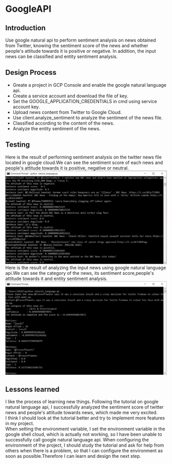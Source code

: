# GoogleAPI
## Introduction
Use google natural api to perform sentiment analysis on news obtained from Twitter, knowing the sentiment score of the news and whether people's attitude towards it is positive or negative. In addition, the input news can be classified and entity sentiment analysis.   
## Design Process
- Greate a project in GCP Console and enable the google natural language api.
- Create a service account and download the file of key.
- Set the GOOGLE_APPLICATION_CREDENTIALS in cmd using service account key.
- Upload news content from Twitter to Google Cloud.
- Use client.analyze_sentiment to analyze the sentiment of the news file.
- Classified according to the content of the news.
- Analyze the entity sentiment of the news.   
## Testing 
Here is the result of performing sentiment analysis on the twitter news file located in google cloud.We can see the sentiment score of each news and people's attitude towards it is positive, negative or neutral.
<img src="https://github.com/lqi25/mini-project1/blob/lqi/img/img1.jpg"/>   
Here is the result of analyzing the input news using google natural language api.We can see the category of the news, its sentiment score,people's attitude towards it and entity sentiment analysis.   
<img src="https://github.com/lqi25/mini-project1/blob/lqi/img/img2.jpg"/>   
## Lessons learned
I like the process of learning new things. Following the tutorial on google natural language api, I successfully analyzed the sentiment score of twitter news and people's attitude towards news, which made me very excited.   
I think I should look at the tutorial better and try to implement more features in my project.   
When setting the environment variable, I set the environment variable in the google shell cloud, which is actually not working, so I have been unable to successfully call google natural language api. When configuring the environment of the project, I should study the tutorial and ask for help from others when there is a problem, so that I can configure the environment as soon as possible.Therefore I can learn and design the next step.

